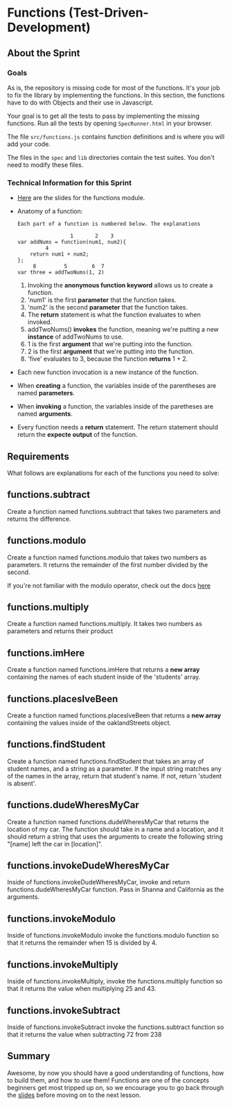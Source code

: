 # Functions (Test-Driven-Development)

## About the Sprint

### Goals

As is, the repository is missing code for most of the functions. It's your job to fix the library by implementing the functions. In this section, the functions have to do with Objects and their use in Javascript.

Your goal is to get all the tests to pass by implementing the missing functions. Run all the tests by opening `SpecRunner.html` in your browser.

The file `src/functions.js` contains function definitions and is where you will add your code.

The files in the `spec` and `lib` directories contain the test suites. You don't need to modify these files.


### Technical Information for this Sprint
* [Here](http://slides.com/telegraphprep/telegraphprepweek1#/5) are the slides for the functions module.

* Anatomy of a function:
	
	```
	Each part of a function is numbered below. The explanations 

	                 1       2    3
	var addNums = function(num1, num2){ 
 	 	     4	
    	return num1 + num2;
    };
         8         5	    6  7
    var three = addTwoNums(1, 2)

	```
	1. Invoking the **anonymous function keyword** allows us to create a function.
	2. 'num1' is the first **parameter** that the function takes.
	3. 'num2' is the second **parameter** that the function takes.
	4. The **return** statement is what the function evaluates to when invoked.
	5. addTwoNums() **invokes** the function, meaning we're putting a new **instance** of addTwoNums to use.
	6. 1 is the first **argument** that we're putting into the function.
  7. 2 is the first **argument** that we're putting into the function.
  8. 'five' evaluates to 3, because the function **returns** 1 + 2.

* Each new function invocation is a new instance of the function.
* When **creating** a function, the variables inside of the parentheses are named **parameters**. 
* When **invoking** a function, the variables inside of the paretheses are named **arguments**.
* Every function needs a **return** statement. The return statement should return the **expecte output** of the function.

## Requirements

What follows are explanations for each of the functions you need to solve:

## functions.subtract

Create a function named functions.subtract that takes two parameters and returns the difference.

## functions.modulo

Create a function named functions.modulo that takes two numbers as parameters. It returns the remainder of the first number divided by the second.

If you're not familiar with the modulo operator, check out the docs [here](https://developer.mozilla.org/en-US/docs/Web/JavaScript/Reference/Operators/Arithmetic_Operators)

## functions.multiply

Create a function named functions.multiply. It takes two numbers as parameters and returns their product

## functions.imHere

Create a function named functions.imHere that returns a **new array** containing the names of each student inside of the 'students' array.

## functions.placesIveBeen

Create a function named functions.placesIveBeen that returns a **new array** containing the values inside of the oaklandStreets object.

## functions.findStudent

Create a function named functions.findStudent that takes an array of student names, and a string as a parameter. If the input string matches any of the names in the array, return that student's name. If not, return 'student is absent'.

## functions.dudeWheresMyCar

Create a function named functions.dudeWheresMyCar that returns the location of my car. The function should take in a name and a location, and it should return a string that uses the arguments to create the following string "[name] left the car in [location]".

## functions.invokeDudeWheresMyCar

Inside of functions.invokeDudeWheresMyCar, invoke and return functions.dudeWheresMyCar function. Pass in Shanna and California as the arguments.

## functions.invokeModulo

Inside of functions.invokeModulo invoke the functions.modulo function so that it returns the remainder when 15 is divided by 4.

## functions.invokeMultiply

Inside of functions.invokeMultiply, invoke the functions.multiply function so that it returns the value when multiplying 25 and 43.

## functions.invokeSubtract

Inside of functions.invokeSubtract invoke the functions.subtract function so that it returns the value when subtracting 72 from 238


## Summary
Awesome, by now you should have a good understanding of functions, how to build them, and how to use them! Functions are one of the concepts beginners get most tripped up on, so we encourage you to go back through the [slides](http://slides.com/telegraphprep/telegraphprepweek1#/5) before moving on to the next lesson.


